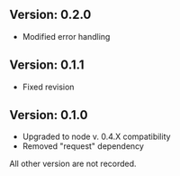 Version: 0.2.0
------------
- Modified error handling

Version: 0.1.1
------------
- Fixed revision

Version: 0.1.0
------------
- Upgraded to node v. 0.4.X compatibility
- Removed "request" dependency

All other version are not recorded.
